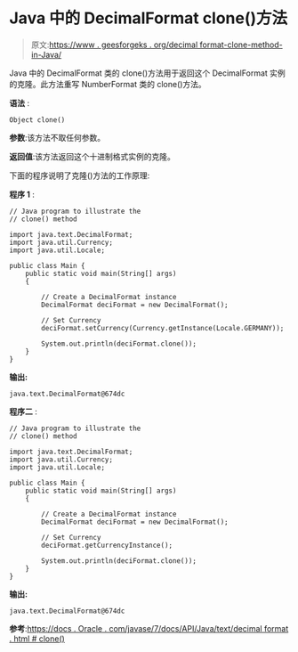 # Java 中的 DecimalFormat clone()方法

> 原文:[https://www . geesforgeks . org/decimal format-clone-method-in-Java/](https://www.geeksforgeeks.org/decimalformat-clone-method-in-java/)

Java 中的 DecimalFormat 类的 clone()方法用于返回这个 DecimalFormat 实例的克隆。此方法重写 NumberFormat 类的 clone()方法。

**语法** :

```
Object clone()

```

**参数**:该方法不取任何参数。

**返回值**:该方法返回这个十进制格式实例的克隆。

下面的程序说明了克隆()方法的工作原理:

**程序 1** :

```
// Java program to illustrate the
// clone() method

import java.text.DecimalFormat;
import java.util.Currency;
import java.util.Locale;

public class Main {
    public static void main(String[] args)
    {

        // Create a DecimalFormat instance
        DecimalFormat deciFormat = new DecimalFormat();

        // Set Currency
        deciFormat.setCurrency(Currency.getInstance(Locale.GERMANY));

        System.out.println(deciFormat.clone());
    }
}
```

**输出:**

```
java.text.DecimalFormat@674dc

```

**程序二** :

```
// Java program to illustrate the
// clone() method

import java.text.DecimalFormat;
import java.util.Currency;
import java.util.Locale;

public class Main {
    public static void main(String[] args)
    {

        // Create a DecimalFormat instance
        DecimalFormat deciFormat = new DecimalFormat();

        // Set Currency
        deciFormat.getCurrencyInstance();

        System.out.println(deciFormat.clone());
    }
}
```

**输出:**

```
java.text.DecimalFormat@674dc

```

**参考**:[https://docs . Oracle . com/javase/7/docs/API/Java/text/decimal format . html # clone()](https://docs.oracle.com/javase/7/docs/api/java/text/DecimalFormat.html#clone())